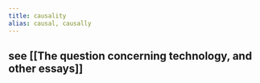 ```yaml
---
title: causality
alias: causal, causally
---
```


## see [[The question concerning technology, and other essays]]
